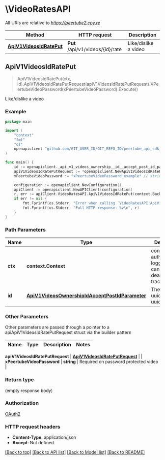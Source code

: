 # \VideoRatesAPI

All URIs are relative to *https://peertube2.cpy.re*

Method | HTTP request | Description
------------- | ------------- | -------------
[**ApiV1VideosIdRatePut**](VideoRatesAPI.md#ApiV1VideosIdRatePut) | **Put** /api/v1/videos/{id}/rate | Like/dislike a video



## ApiV1VideosIdRatePut

> ApiV1VideosIdRatePut(ctx, id).ApiV1VideosIdRatePutRequest(apiV1VideosIdRatePutRequest).XPeertubeVideoPassword(xPeertubeVideoPassword).Execute()

Like/dislike a video

### Example

```go
package main

import (
	"context"
	"fmt"
	"os"
	openapiclient "github.com/GIT_USER_ID/GIT_REPO_ID/peertube_api_sdk_go"
)

func main() {
	id := openapiclient._api_v1_videos_ownership__id__accept_post_id_parameter{Int32: new(int32)} // ApiV1VideosOwnershipIdAcceptPostIdParameter | The object id, uuid or short uuid
	apiV1VideosIdRatePutRequest := *openapiclient.NewApiV1VideosIdRatePutRequest("Rating_example") // ApiV1VideosIdRatePutRequest |  (optional)
	xPeertubeVideoPassword := "xPeertubeVideoPassword_example" // string | Required on password protected video (optional)

	configuration := openapiclient.NewConfiguration()
	apiClient := openapiclient.NewAPIClient(configuration)
	r, err := apiClient.VideoRatesAPI.ApiV1VideosIdRatePut(context.Background(), id).ApiV1VideosIdRatePutRequest(apiV1VideosIdRatePutRequest).XPeertubeVideoPassword(xPeertubeVideoPassword).Execute()
	if err != nil {
		fmt.Fprintf(os.Stderr, "Error when calling `VideoRatesAPI.ApiV1VideosIdRatePut``: %v\n", err)
		fmt.Fprintf(os.Stderr, "Full HTTP response: %v\n", r)
	}
}
```

### Path Parameters


Name | Type | Description  | Notes
------------- | ------------- | ------------- | -------------
**ctx** | **context.Context** | context for authentication, logging, cancellation, deadlines, tracing, etc.
**id** | [**ApiV1VideosOwnershipIdAcceptPostIdParameter**](.md) | The object id, uuid or short uuid | 

### Other Parameters

Other parameters are passed through a pointer to a apiApiV1VideosIdRatePutRequest struct via the builder pattern


Name | Type | Description  | Notes
------------- | ------------- | ------------- | -------------

 **apiV1VideosIdRatePutRequest** | [**ApiV1VideosIdRatePutRequest**](ApiV1VideosIdRatePutRequest.md) |  | 
 **xPeertubeVideoPassword** | **string** | Required on password protected video | 

### Return type

 (empty response body)

### Authorization

[OAuth2](../README.md#OAuth2)

### HTTP request headers

- **Content-Type**: application/json
- **Accept**: Not defined

[[Back to top]](#) [[Back to API list]](../README.md#documentation-for-api-endpoints)
[[Back to Model list]](../README.md#documentation-for-models)
[[Back to README]](../README.md)

